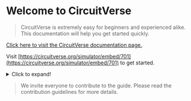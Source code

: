 # Welcome to CircuitVerse

> CircuitVerse is extremely easy for beginners and experienced alike. This documentation will help you get started quickly.

[Click here to visit the CircuitVerse documentation page.](https://docs.circuitverse.org "Home-CircuitVerse Docs")

Visit  [https://circuitverse.org/simulator/embed/701](https://circuitverse.org/simulator/embed/701) to get started.
<details>
	<summary>Click to expand!</summary>
	<iframe width="100%" height="330px" src="[https://circuitverse.org/simulator/embed/701](https://circuitverse.org/simulator/embed/701)" id="projectPreview" scrolling="no" webkitAllowFullScreen mozAllowFullScreen allowFullScreen> </iframe>
	</details>

> We invite everyone to contribute to the guide. Please read the contribution guidelines for more details.
